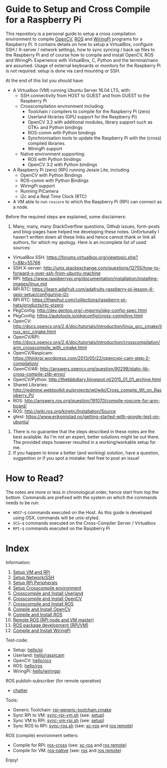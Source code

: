 # Guide to Setup and Cross Compile for a Raspberry Pi

This repository is a personal guide to setup a cross compilation environment to compile [OpenCV](http://opencv.org/), [ROS](http://www.ros.org/) and [WiringPi](http://wiringpi.com) programs for a Raspberry Pi. It contains details on how to setup a VirtualBox, configure SSH / X-server / network settings, how to sync syncing / back up files to the Raspberry Pi and of course how to compile and install OpenCV, ROS and WiringPi. Experience with VirtualBox, C, Python and the terminal/nano are assumed. Usage of external keyboards or monitors for the Raspberry Pi is not required: setup is done via card mounting or SSH. 

At the end of this list you should have:
- A Virtualbox (VM) running Ubuntu Server 16.04 LTS, with:
  - SSH connectivity from HOST to GUEST and from GUEST to the Raspberry Pi
  - Crosscompilation environment including:
    - Toolchain /  compilers to compile for the Raspberry Pi (zero)
    - Userland libraries (GPU support for the Raspberry Pi)
    - OpenCV 3.2 with additional modules, library support such as GTK+ and Python bindings
    - ROS-comm with Python bindings
    - Synchronisation tools to update the Raspberry Pi with the (cross) compiled libraries.
    - WiringPi support
  - Native environment supporting:
    - ROS with Python bindings
    - OpenCV 3.2 with Python bindings
- A Raspberry Pi (zero) (RPi) running Jessie Lite, including
  - OpenCV with Python Bindings
  - ROS-comm with Python Bindings
  - WiringPi support
  - Running PiCamera
  - i2c and a Real Time Clock (RTC)
- A VM able to run `roscore` to which the Raspberry Pi (RPi) can connect as a node. 

Before the required steps are explained, some disclaimers:

1. Many, many, many StackOverflow questions, Github issues, form-posts and blog-pages have helped me developing these notes. Unfortunatly I haven't written down all these links and hence cannot thank or link all authors, for which my apology. Here is an incomplete list of used sources:
  - VirtualBox SSH: https://forums.virtualbox.org/viewtopic.php?f=8&t=55766
  - SSH X-server: http://unix.stackexchange.com/questions/12755/how-to-forward-x-over-ssh-from-ubuntu-machine
  - RPI: https://www.raspberrypi.org/documentation/installation/installing-images/linux.md
  - RPI RTC: https://learn.adafruit.com/adafruits-raspberry-pi-lesson-4-gpio-setup/configuring-i2c
  - RPI RTC: https://thepihut.com/collections/raspberry-pi-hats/products/rtc-pizero
  - PkgConfig: http://dev.gentoo.org/~mgorny/pkg-config-spec.html
  - PkgConfig: https://autotools.io/pkgconfig/cross-compiling.html
  - OpenCV: http://docs.opencv.org/2.4/doc/tutorials/introduction/linux_gcc_cmake/linux_gcc_cmake.html
  - OpenCV/RPI: http://docs.opencv.org/2.4/doc/tutorials/introduction/crosscompilation/arm_crosscompile_with_cmake.html
  - OpenCV/Raspicam: https://thinkrpi.wordpress.com/2013/05/22/opencvpi-cam-step-2-compilation/
  - OpenCV/AR: http://answers.opencv.org/question/90298/static-lib-cross-compile-zlib-error/
  - OpenCV/Python: http://thebbbdiary.blogspot.nl/2015_01_01_archive.html
  - Shared Libraries: http://redmine.webtoolkit.eu/projects/wt/wiki/Cross_compile_Wt_on_Raspberry_Pi/
  - ROS: http://answers.ros.org/question/191070/compile-roscore-for-arm-board/
  - ROS: http://wiki.ros.org/kinetic/Installation/Source
  - gtest: https://www.eriksmistad.no/getting-started-with-google-test-on-ubuntu/
1. There is no guarantee that the steps described in these notes are the best available. As I'm not an expert, better solutions might be out there. The provided steps however resulted in a working/workable setup for me.
1. If you happen to know a better (and working) solution, have a question, suggestion or if you spot a mistake: feel free to post an issue!

# How to Read?

The notes are more or less in chronological order, hence start from top the bottom. Commands are prefixed with the system on which the commands needs to be run:

- `HOST~$` commands executed on the Host. As this guide is developed using OSX, commands will be unix-styled.
- `XCS~$` commands executed on the Cross-Compiler Server / Virtualbox
- `RPI~$` commands executed on the Raspberry Pi

# Index

Information:
1. [Setup VM and RPi](01-setup.md)
1. [Setup Network/SSH](02-network.md)
1. [Setup RPi Peripherals](03-xc-peripherals.md)
1. [Setup Crosscompile environment](04-xc-setup.md)
1. [Crosscompile and Install Userland](05-xc-userland.md)
1. [Crosscompile and Install OpenCV](06-xc-opencv.md)
1. [Crosscompile and Install ROS](07-xc-ros.md)
1. [Compile and Install OpenCV](08-native-opencv.md)
1. [Compile and Install ROS](09-native-ros.md)
1. [Remote ROS (RPi node and VM master)](10-ros-remote.md)
1. [ROS package development (RPi/VM)](11-ros-dev.md)
1. [Compile and Install WiringPi](12-wiringpi.md)

Test-code:
- Setup: [hello/pi](hello/pi)
- Userland: [hello/raspicam](hello/raspicam)
- OpenCV: [hello/ocv](hello/ocv)
- ROS: [hello/ros](hello/ros)
- WiringPi: [hello/wiringpi](hello/wiringpi)

ROS publish-subscriber (for remote operation)
- [chatter](ros/chatter)

Tools:
- Generic Toolchain: [rpi-generic-toolchain.cmake](rpi-generic-toolchain.cmake)
- Sync RPi to VM: [sync-rpi-vm.sh](scripts/sync-rpi-vm.sh) (see: [setup](04-xc-setup.md))
- Sync VM to RPi: [sync-vm-rpi.sh](scripts/sync-vm-rpi.sh) (see: [setup](04-xc-setup.md))
- Sync ROS to RPi: [sync-ros.sh](scripts/sync-ros.sh) (see: [xc-ros](07-xc-ros.md#synchronisation) and [ros remote](10-ros-remote))

ROS (compile) environment setters:
- Compile for RPi: [ros-cross](scripts/ros-cross) (see: [xc-ros](07-xc-ros.md) and [ros remote](10-ros-remote))
- Compile for VM: [ros-native](scripts/ros-native) (see: [ros](08-native-ros.md) and [ros remote](10-ros-remote))

Enjoy!
